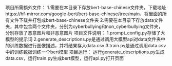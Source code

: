 项目所需额外文件：
1.需要在本目录下存放bert-base-chinese文件夹，下载地址https://hf-mirror.com/google-bert/bert-base-chinese/tree/main，将里面的所有文件下载并打包成bert-base-chinese文件夹
2.需要在本目录下存放data文件夹，其中包含两个文件夹，分别为cyberbullying和non_cyberbullying文件夹，分别存放了恶意图片和非恶意图片
项目文件说明：
1.prompt_config.py存储了大模型的提示词
2.generate_descriptions.py是通过调用大模型api对data文件夹中的训练数据进行图像描述，并将结果存入data.csv
3.train.py是通过调用data.csv中的训练数据训练一个bert模型
项目运行：
运行generate_descriptions.py生成data.csv，运行train.py生成bert模型，运行api.py打开页面
